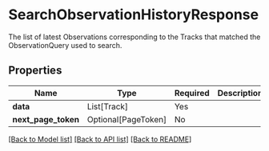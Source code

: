 # SearchObservationHistoryResponse

The list of latest Observations corresponding to the Tracks that matched the ObservationQuery used to search.


## Properties
| Name | Type | Required | Description |
| ------------ | ------------- | ------------- | ------------- |
**data** | List[Track] | Yes |  |
**next_page_token** | Optional[PageToken] | No |  |


[[Back to Model list]](../../../../README.md#models-v1-link) [[Back to API list]](../../../../README.md#apis-v1-link) [[Back to README]](../../../../README.md)
